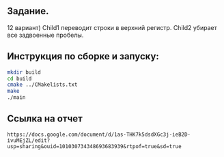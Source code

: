 ## Задание.
12 вариант) Child1 переводит строки в верхний регистр. Child2 убирает все задвоенные пробелы.
## Инструкция по сборке и запуску:
```sh
mkdir build
cd build
cmake ../CMakelists.txt
make
./main
```
## Ссылка на отчет
```https://docs.google.com/document/d/1as-THK7k5dsdXGc3j-ieB2D-ivuMEjZL/edit?usp=sharing&ouid=101030734348693683939&rtpof=true&sd=true```